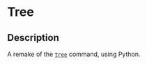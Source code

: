 # Tree

## Description
A remake of the  [`tree`](http://mama.indstate.edu/users/ice/tree/) command, using Python.
